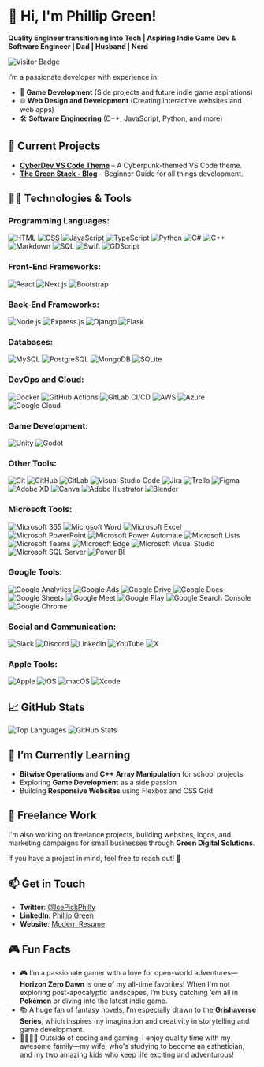 # 👋 Hi, I'm Phillip Green!

**Quality Engineer transitioning into Tech | Aspiring Indie Game Dev & Software Engineer | Dad | Husband | Nerd**

![Visitor Badge](https://visitor-badge.laobi.icu/badge?page_id=PhilGreen-Dev)

I’m a passionate developer with experience in:
- 🚀 **Game Development** (Side projects and future indie game aspirations)
- 🌐 **Web Design and Development** (Creating interactive websites and web apps)
- 🛠️ **Software Engineering** (C++, JavaScript, Python, and more)

## 🔭 Current Projects

- **[CyberDev VS Code Theme](https://marketplace.visualstudio.com/items?itemName=PhillipGreen.cyberdev)** – A Cyberpunk-themed VS Code theme.
- **[The Green Stack - Blog](https://philgreen-dev.github.io/developer-guides/)** – Beginner Guide for all things development.

## 👨‍💻 Technologies & Tools

### Programming Languages:
![HTML](https://img.shields.io/badge/-HTML-E34F26?logo=html5&logoColor=white&style=flat)
![CSS](https://img.shields.io/badge/-CSS-1572B6?logo=css3&logoColor=white&style=flat)
![JavaScript](https://img.shields.io/badge/-JavaScript-F7DF1E?logo=javascript&logoColor=black&style=flat)
![TypeScript](https://img.shields.io/badge/-TypeScript-007ACC?logo=typescript&logoColor=white&style=flat)
![Python](https://img.shields.io/badge/-Python-3776AB?logo=python&logoColor=white&style=flat)
![C#](https://img.shields.io/badge/-C%23-239120?logo=c-sharp&logoColor=white&style=flat)
![C++](https://img.shields.io/badge/-C++-00599C?logo=c%2B%2B&logoColor=white&style=flat)
![Markdown](https://img.shields.io/badge/-Markdown-000000?logo=markdown&logoColor=white&style=flat)
![SQL](https://img.shields.io/badge/-SQL-336791?logo=postgresql&logoColor=white&style=flat)
![Swift](https://img.shields.io/badge/-Swift-FA7343?logo=swift&logoColor=white&style=flat)
![GDScript](https://img.shields.io/badge/-GDScript-478CBF?logo=godot-engine&logoColor=white&style=flat)

### Front-End Frameworks:
![React](https://img.shields.io/badge/-React-61DAFB?logo=react&logoColor=black&style=flat)
![Next.js](https://img.shields.io/badge/-Next.js-000000?logo=nextdotjs&logoColor=white&style=flat)
![Bootstrap](https://img.shields.io/badge/-Bootstrap-7952B3?logo=bootstrap&logoColor=white&style=flat)

### Back-End Frameworks:
![Node.js](https://img.shields.io/badge/-Node.js-339933?logo=node.js&logoColor=white&style=flat)
![Express.js](https://img.shields.io/badge/-Express.js-000000?logo=express&logoColor=white&style=flat)
![Django](https://img.shields.io/badge/-Django-092E20?logo=django&logoColor=white&style=flat)
![Flask](https://img.shields.io/badge/-Flask-000000?logo=flask&logoColor=white&style=flat)

### Databases:
![MySQL](https://img.shields.io/badge/-MySQL-4479A1?logo=mysql&logoColor=white&style=flat)
![PostgreSQL](https://img.shields.io/badge/-PostgreSQL-4169E1?logo=postgresql&logoColor=white&style=flat)
![MongoDB](https://img.shields.io/badge/-MongoDB-47A248?logo=mongodb&logoColor=white&style=flat)
![SQLite](https://img.shields.io/badge/-SQLite-003B57?logo=sqlite&logoColor=white&style=flat)

### DevOps and Cloud:
![Docker](https://img.shields.io/badge/-Docker-2496ED?logo=docker&logoColor=white&style=flat)
![GitHub Actions](https://img.shields.io/badge/-GitHub%20Actions-2088FF?logo=github-actions&logoColor=white&style=flat)
![GitLab CI/CD](https://img.shields.io/badge/-GitLab%20CI%2FCD-330F63?logo=gitlab&logoColor=white&style=flat)
![AWS](https://img.shields.io/badge/-AWS-232F3E?logo=amazon-aws&logoColor=white&style=flat)
![Azure](https://img.shields.io/badge/-Azure-0078D4?logo=microsoft-azure&logoColor=white&style=flat)
![Google Cloud](https://img.shields.io/badge/-Google%20Cloud-4285F4?logo=google-cloud&logoColor=white&style=flat)

### Game Development:
![Unity](https://img.shields.io/badge/-Unity-000000?logo=unity&logoColor=white&style=flat)
![Godot](https://img.shields.io/badge/-Godot-478CBF?logo=godot-engine&logoColor=white&style=flat)

### Other Tools:
![Git](https://img.shields.io/badge/-Git-F05032?logo=git&logoColor=white&style=flat)
![GitHub](https://img.shields.io/badge/-GitHub-181717?logo=github&logoColor=white&style=flat)
![GitLab](https://img.shields.io/badge/-GitLab-FCA121?logo=gitlab&logoColor=white&style=flat)
![Visual Studio Code](https://img.shields.io/badge/-VS%20Code-007ACC?logo=visual-studio-code&logoColor=white&style=flat)
![Jira](https://img.shields.io/badge/-Jira-0052CC?logo=jira&logoColor=white&style=flat)
![Trello](https://img.shields.io/badge/-Trello-0079BF?logo=trello&logoColor=white&style=flat)
![Figma](https://img.shields.io/badge/-Figma-F24E1E?logo=figma&logoColor=white&style=flat)
![Adobe XD](https://img.shields.io/badge/Adobe%20XD-FF61F6?style=flat&logo=adobe-xd&logoColor=white)
![Canva](https://img.shields.io/badge/Canva-00C4CC?style=flat&logo=canva&logoColor=white)
![Adobe Illustrator](https://img.shields.io/badge/Adobe%20Illustrator-FF9A00?style=flat&logo=adobe-illustrator&logoColor=white)
![Blender](https://img.shields.io/badge/Blender-F5792A?style=flat&logo=blender&logoColor=white)

### Microsoft Tools:
![Microsoft 365](https://img.shields.io/badge/-Microsoft%20365-D83B01?logo=microsoft-office&logoColor=white&style=flat)
![Microsoft Word](https://img.shields.io/badge/-Microsoft%20Word-2B579A?logo=microsoft-word&logoColor=white&style=flat)
![Microsoft Excel](https://img.shields.io/badge/-Microsoft%20Excel-217346?logo=microsoft-excel&logoColor=white&style=flat)
![Microsoft PowerPoint](https://img.shields.io/badge/-Microsoft%20PowerPoint-B7472A?logo=microsoft-powerpoint&logoColor=white&style=flat)
![Microsoft Power Automate](https://img.shields.io/badge/-Power%20Automate-0066FF?logo=microsoft-power-automate&logoColor=white&style=flat)
![Microsoft Lists](https://img.shields.io/badge/-Microsoft%20Lists-217346?logo=microsoft&logoColor=white&style=flat)
![Microsoft Teams](https://img.shields.io/badge/-Microsoft%20Teams-6264A7?logo=microsoft-teams&logoColor=white&style=flat)
![Microsoft Edge](https://img.shields.io/badge/-Microsoft%20Edge-0078D7?logo=microsoft-edge&logoColor=white&style=flat)
![Microsoft Visual Studio](https://img.shields.io/badge/-Visual%20Studio-5C2D91?logo=visual-studio&logoColor=white&style=flat)
![Microsoft SQL Server](https://img.shields.io/badge/-Microsoft%20SQL%20Server-CC2927?logo=microsoft-sql-server&logoColor=white&style=flat)
![Power BI](https://img.shields.io/badge/-Power%20BI-F2C811?logo=power-bi&logoColor=white&style=flat)

### Google Tools:
![Google Analytics](https://img.shields.io/badge/-Google%20Analytics-E37400?logo=google-analytics&logoColor=white&style=flat)
![Google Ads](https://img.shields.io/badge/-Google%20Ads-4285F4?logo=google-ads&logoColor=white&style=flat)
![Google Drive](https://img.shields.io/badge/-Google%20Drive-4285F4?logo=google-drive&logoColor=white&style=flat)
![Google Docs](https://img.shields.io/badge/-Google%20Docs-4285F4?logo=google-docs&logoColor=white&style=flat)
![Google Sheets](https://img.shields.io/badge/-Google%20Sheets-34A853?logo=google-sheets&logoColor=white&style=flat)
![Google Meet](https://img.shields.io/badge/-Google%20Meet-00897B?logo=google-meet&logoColor=white&style=flat)
![Google Play](https://img.shields.io/badge/-Google%20Play-414141?logo=google-play&logoColor=white&style=flat)
![Google Search Console](https://img.shields.io/badge/-Google%20Search%20Console-4285F4?logo=google-search-console&logoColor=white&style=flat)
![Google Chrome](https://img.shields.io/badge/-Google%20Chrome-4285F4?logo=google-chrome&logoColor=white&style=flat)

### Social and Communication:
![Slack](https://img.shields.io/badge/-Slack-4A154B?logo=slack&logoColor=white&style=flat)
![Discord](https://img.shields.io/badge/-Discord-5865F2?logo=discord&logoColor=white&style=flat)
![LinkedIn](https://img.shields.io/badge/-LinkedIn-0077B5?logo=linkedin&logoColor=white&style=flat)
![YouTube](https://img.shields.io/badge/-YouTube-FF0000?logo=youtube&logoColor=white&style=flat)
![X](https://img.shields.io/badge/-X-000000?logo=x&logoColor=white&style=flat)

### Apple Tools:
![Apple](https://img.shields.io/badge/-Apple-999999?logo=apple&logoColor=white&style=flat)
![iOS](https://img.shields.io/badge/-iOS-000000?logo=ios&logoColor=white&style=flat)
![macOS](https://img.shields.io/badge/-macOS-000000?logo=apple&logoColor=white&style=flat)
![Xcode](https://img.shields.io/badge/-Xcode-1575F9?logo=xcode&logoColor=white&style=flat)

## 📈 GitHub Stats

![Top Languages](https://github-readme-stats.vercel.app/api/top-langs/?username=PhilGreen-Dev&layout=compact&theme=radical)
![GitHub Stats](https://github-readme-stats.vercel.app/api?username=PhilGreen-Dev&show_icons=true&theme=radical)

## 🌱 I’m Currently Learning

- **Bitwise Operations** and **C++ Array Manipulation** for school projects
- Exploring **Game Development** as a side passion
- Building **Responsive Websites** using Flexbox and CSS Grid

## 💼 Freelance Work

I'm also working on freelance projects, building websites, logos, and marketing campaigns for small businesses through **Green Digital Solutions**.

If you have a project in mind, feel free to reach out! 🚀

## 📫 Get in Touch

- **Twitter**: [@IcePickPhilly](https://twitter.com/IcePickPhilly)
- **LinkedIn**: [Phillip Green](https://www.linkedin.com/in/phillipggreen/)
- **Website**: [Modern Resume](https://philgreen-dev.github.io/modern-resume-theme/)

## 🎮 Fun Facts

- 🎮 I’m a passionate gamer with a love for open-world adventures—**Horizon Zero Dawn** is one of my all-time favorites! When I'm not exploring post-apocalyptic landscapes, I’m busy catching ‘em all in **Pokémon** or diving into the latest indie game.
- 📚 A huge fan of fantasy novels, I’m especially drawn to the **Grishaverse Series**, which inspires my imagination and creativity in storytelling and game development.
- 👨‍👩‍👧‍👦 Outside of coding and gaming, I enjoy quality time with my awesome family—my wife, who's studying to become an esthetician, and my two amazing kids who keep life exciting and adventurous!
